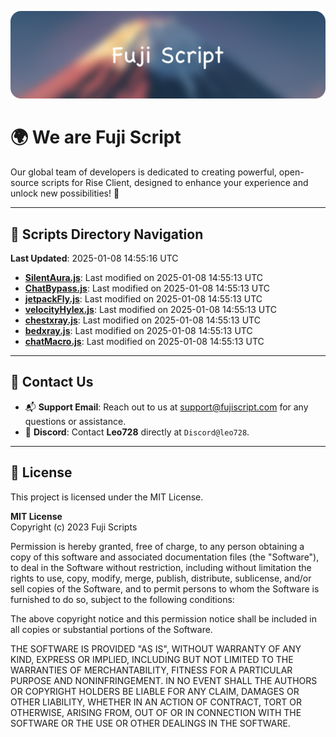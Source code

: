 ![Banner](.github/b.webp)

# 🌍 **We are Fuji Script**

Our global team of developers is dedicated to creating powerful, open-source scripts for Rise Client, designed to enhance your experience and unlock new possibilities! 🌟

---
<!-- SCRIPTS_NAVIGATION_START -->
## 📂 **Scripts Directory Navigation**

**Last Updated**: 2025-01-08 14:55:16 UTC

- **[SilentAura.js](scripts/SilentAura.js)**: Last modified on 2025-01-08 14:55:13 UTC
- **[ChatBypass.js](scripts/ChatBypass.js)**: Last modified on 2025-01-08 14:55:13 UTC
- **[jetpackFly.js](scripts/jetpackFly.js)**: Last modified on 2025-01-08 14:55:13 UTC
- **[velocityHylex.js](scripts/velocityHylex.js)**: Last modified on 2025-01-08 14:55:13 UTC
- **[chestxray.js](scripts/chestxray.js)**: Last modified on 2025-01-08 14:55:13 UTC
- **[bedxray.js](scripts/bedxray.js)**: Last modified on 2025-01-08 14:55:13 UTC
- **[chatMacro.js](scripts/chatMacro.js)**: Last modified on 2025-01-08 14:55:13 UTC

<!-- SCRIPTS_NAVIGATION_END -->

---

## 💬 **Contact Us**  
- 📬 **Support Email**: Reach out to us at [support@fujiscript.com](mailto:support@fujiscript.com) for any questions or assistance.  
- 💬 **Discord**: Contact **Leo728** directly at `Discord@leo728`.

---

## 📜 **License**

This project is licensed under the MIT License.  

**MIT License**  
Copyright (c) 2023 Fuji Scripts  

Permission is hereby granted, free of charge, to any person obtaining a copy of this software and associated documentation files (the "Software"), to deal in the Software without restriction, including without limitation the rights to use, copy, modify, merge, publish, distribute, sublicense, and/or sell copies of the Software, and to permit persons to whom the Software is furnished to do so, subject to the following conditions:  

The above copyright notice and this permission notice shall be included in all copies or substantial portions of the Software.  

THE SOFTWARE IS PROVIDED "AS IS", WITHOUT WARRANTY OF ANY KIND, EXPRESS OR IMPLIED, INCLUDING BUT NOT LIMITED TO THE WARRANTIES OF MERCHANTABILITY, FITNESS FOR A PARTICULAR PURPOSE AND NONINFRINGEMENT. IN NO EVENT SHALL THE AUTHORS OR COPYRIGHT HOLDERS BE LIABLE FOR ANY CLAIM, DAMAGES OR OTHER LIABILITY, WHETHER IN AN ACTION OF CONTRACT, TORT OR OTHERWISE, ARISING FROM, OUT OF OR IN CONNECTION WITH THE SOFTWARE OR THE USE OR OTHER DEALINGS IN THE SOFTWARE.  
